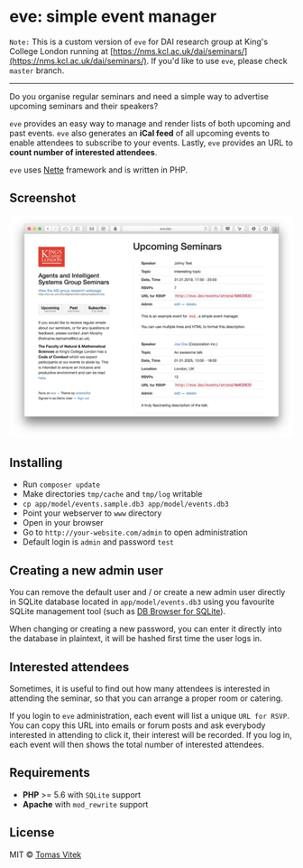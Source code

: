 # eve: simple event manager

`Note:` This is a custom version of `eve` for DAI research group at
King's College London running at [https://nms.kcl.ac.uk/dai/seminars/](https://nms.kcl.ac.uk/dai/seminars/).
If you'd like to use `eve`, please check `master` branch.

______

Do you organise regular seminars and need a simple way to advertise
upcoming seminars and their speakers?

`eve` provides an easy way to manage and render lists of both
upcoming and past events. `eve` also generates an **iCal feed** of
all upcoming events to enable attendees to subscribe to your events.
Lastly, `eve` provides an URL to **count number of interested attendees**.

`eve` uses [Nette](http://nette.org/) framework and is written in PHP.

## Screenshot

![](docs/screenshot.png)

## Installing

 - Run `composer update`
 - Make directories `tmp/cache` and `tmp/log` writable
 - `cp app/model/events.sample.db3 app/model/events.db3`
 - Point your webserver to `www` directory
 - Open in your browser
 - Go to `http://your-website.com/admin` to open administration
 - Default login is `admin` and password `test`

## Creating a new admin user

You can remove the default user and / or create a new admin user directly in
SQLite database located in `app/model/events.db3` using you favourite SQLite
management tool (such as [DB Browser for SQLite](http://sqlitebrowser.org/)).

When changing or creating a new password, you can enter it directly into
the database in plaintext, it will be hashed first time the user logs in.

## Interested attendees

Sometimes, it is useful to find out how many attendees is interested in
attending the seminar, so that you can arrange a proper room or catering.

If you login to `eve` administration, each event will list a unique `URL for RSVP`.
You can copy this URL into emails or forum posts and ask everybody interested in
attending to click it, their interest will be recorded. If you log in,
each event will then shows the total number of interested attendees.

## Requirements

- **PHP** >= 5.6 with `SQLite` support
- **Apache** with `mod_rewrite` support

## License

MIT © [Tomas Vitek](https://tomasvitek.com)
